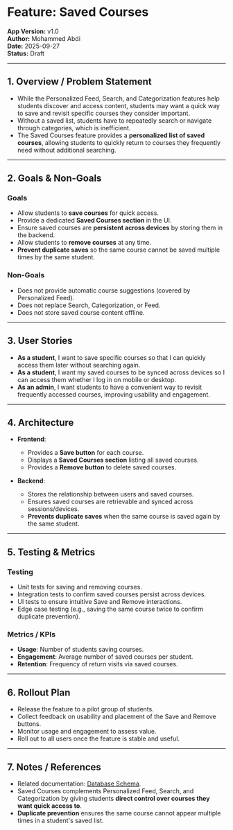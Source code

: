 # Feature: Saved Courses

**App Version:** v1.0  
**Author:** Mohammed Abdi  
**Date:** 2025-09-27  
**Status:** Draft

---

## 1. Overview / Problem Statement

- While the Personalized Feed, Search, and Categorization features help students discover and access content, students may want a quick way to save and revisit specific courses they consider important.
- Without a saved list, students have to repeatedly search or navigate through categories, which is inefficient.
- The Saved Courses feature provides a **personalized list of saved courses**, allowing students to quickly return to courses they frequently need without additional searching.

---

## 2. Goals & Non-Goals

### Goals

- Allow students to **save courses** for quick access.
- Provide a dedicated **Saved Courses section** in the UI.
- Ensure saved courses are **persistent across devices** by storing them in the backend.
- Allow students to **remove courses** at any time.
- **Prevent duplicate saves** so the same course cannot be saved multiple times by the same student.

### Non-Goals

- Does not provide automatic course suggestions (covered by Personalized Feed).
- Does not replace Search, Categorization, or Feed.
- Does not store saved course content offline.

---

## 3. User Stories

- **As a student**, I want to save specific courses so that I can quickly access them later without searching again.
- **As a student**, I want my saved courses to be synced across devices so I can access them whether I log in on mobile or desktop.
- **As an admin**, I want students to have a convenient way to revisit frequently accessed courses, improving usability and engagement.

---

## 4. Architecture

- **Frontend**:

  - Provides a **Save button** for each course.
  - Displays a **Saved Courses section** listing all saved courses.
  - Provides a **Remove button** to delete saved courses.

- **Backend**:
  - Stores the relationship between users and saved courses.
  - Ensures saved courses are retrievable and synced across sessions/devices.
  - **Prevents duplicate saves** when the same course is saved again by the same student.

---

## 5. Testing & Metrics

### Testing

- Unit tests for saving and removing courses.
- Integration tests to confirm saved courses persist across devices.
- UI tests to ensure intuitive Save and Remove interactions.
- Edge case testing (e.g., saving the same course twice to confirm duplicate prevention).

### Metrics / KPIs

- **Usage**: Number of students saving courses.
- **Engagement**: Average number of saved courses per student.
- **Retention**: Frequency of return visits via saved courses.

---

## 6. Rollout Plan

- Release the feature to a pilot group of students.
- Collect feedback on usability and placement of the Save and Remove buttons.
- Monitor usage and engagement to assess value.
- Roll out to all users once the feature is stable and useful.

---

## 7. Notes / References

- Related documentation: [Database Schema](../architecture/database-schema.md).
- Saved Courses complements Personalized Feed, Search, and Categorization by giving students **direct control over courses they want quick access to**.
- **Duplicate prevention** ensures the same course cannot appear multiple times in a student's saved list.
